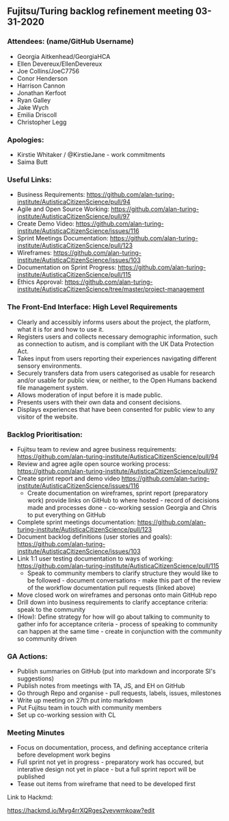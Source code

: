 ## Fujitsu/Turing backlog refinement meeting 03-31-2020

### Attendees: (name/GitHub Username)

* Georgia Aitkenhead/GeorgiaHCA
* Ellen Devereux/EllenDevereux
* Joe Collins/JoeC7756
* Conor Henderson
* Harrison Cannon
* Jonathan Kerfoot
* Ryan Galley
* Jake Wych
* Emilia Driscoll 
* Christopher Legg 

### Apologies: 

* Kirstie Whitaker / @KirstieJane - work commitments
* Saima Butt

### Useful Links:

* Business Requirements: https://github.com/alan-turing-institute/AutisticaCitizenScience/pull/94
* Agile and Open Source Working: https://github.com/alan-turing-institute/AutisticaCitizenScience/pull/97
* Create Demo Video: https://github.com/alan-turing-institute/AutisticaCitizenScience/issues/116
* Sprint Meetings Documentation: https://github.com/alan-turing-institute/AutisticaCitizenScience/pull/123
* Wireframes: https://github.com/alan-turing-institute/AutisticaCitizenScience/issues/103
* Documentation on Sprint Progress: https://github.com/alan-turing-institute/AutisticaCitizenScience/pull/115
* Ethics Approval: https://github.com/alan-turing-institute/AutisticaCitizenScience/tree/master/project-management

### The Front-End Interface: High Level Requirements

* Clearly and accessibly informs users about the project, the platform, what it is for and how to use it.
* Registers users and collects necessary demographic information, such as connection to autism, and is compliant with the UK Data Protection Act.
* Takes input from users reporting their experiences navigating different sensory environments.
* Securely transfers data from users categorised as usable for research and/or usable for public view, or neither, to the Open Humans backend file management system.
* Allows moderation of input before it is made public.
* Presents users with their own data and consent decisions.
* Displays experiences that have been consented for public view to any visitor of the website.

### Backlog Prioritisation: 

* Fujitsu team to review and agree business requirements: https://github.com/alan-turing-institute/AutisticaCitizenScience/pull/94
* Review and agree agile open source working process: https://github.com/alan-turing-institute/AutisticaCitizenScience/pull/97
* Create sprint report and demo video https://github.com/alan-turing-institute/AutisticaCitizenScience/issues/116
    * Create documentation on wireframes, sprint report (preparatory work) provide links on GitHub to where hosted - record of decisions made and processes done - co-working session Georgia and Chris to put everything on GitHub
* Complete sprint meetings documentation: https://github.com/alan-turing-institute/AutisticaCitizenScience/pull/123
* Document backlog definitions (user stories and goals): https://github.com/alan-turing-institute/AutisticaCitizenScience/issues/103
* Link 1:1 user testing documentation to ways of working: https://github.com/alan-turing-institute/AutisticaCitizenScience/pull/115
  * Speak to community members to clarify structure they would like to be followed - document conversations - make this part of the review of the workflow documentation pull requests (linked above)
* Move closed work on wireframes and personas onto main GitHub repo
* Drill down into business requirements to clarify acceptance criteria: speak to the community
* (How): Define strategy for how will go about talking to community to gather info for acceptance criteria - process of speaking to community can happen at the same time - create in conjunction with the community so community driven 

### GA Actions: 

* Publish summaries on GitHub (put into markdown and incorporate SI's suggestions)
* Publish notes from meetings with TA, JS, and EH on GitHub
* Go through Repo and organise - pull requests, labels, issues, milestones
* Write up meeting on 27th put into markdown 
* Put Fujitsu team in touch with community members
* Set up co-working session with CL 

### Meeting Minutes

* Focus on documentation, process, and defining acceptance criteria before development work begins
* Full sprint not yet in progress - preparatory work has occured, but interative design not yet in place - but a full sprint report will be published 
* Tease out items from wireframe that need to be developed first 

Link to Hackmd: 

https://hackmd.io/Mvg4rrXQRges2yevwmkoaw?edit






